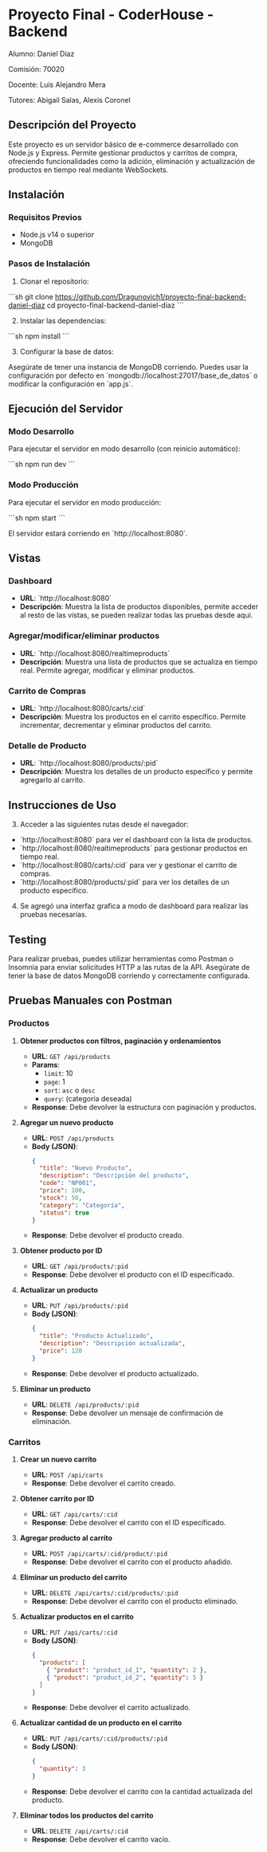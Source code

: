 # Proyecto Final - CoderHouse - Backend

Alumno: Daniel Diaz

Comisión: 70020

Docente: Luis Alejandro Mera

Tutores: Abigail Salas, Alexis Coronel

## Descripción del Proyecto

Este proyecto es un servidor básico de e-commerce desarrollado con Node.js y Express. Permite gestionar productos y carritos de compra, ofreciendo funcionalidades como la adición, eliminación y actualización de productos en tiempo real mediante WebSockets.

## Instalación

### Requisitos Previos

- Node.js v14 o superior
- MongoDB

### Pasos de Instalación

1. Clonar el repositorio:

\`\`\`sh
git clone https://github.com/Dragunovich1/proyecto-final-backend-daniel-diaz
cd proyecto-final-backend-daniel-diaz
\`\`\`

2. Instalar las dependencias:

\`\`\`sh
npm install
\`\`\`

3. Configurar la base de datos:

Asegúrate de tener una instancia de MongoDB corriendo. Puedes usar la configuración por defecto en \`mongodb://localhost:27017/base_de_datos\` o modificar la configuración en \`app.js\`.

## Ejecución del Servidor

### Modo Desarrollo

Para ejecutar el servidor en modo desarrollo (con reinicio automático):

\`\`\`sh
npm run dev
\`\`\`

### Modo Producción

Para ejecutar el servidor en modo producción:

\`\`\`sh
npm start
\`\`\`

El servidor estará corriendo en \`http://localhost:8080\`.

## Vistas

### Dashboard

- **URL**: \`http://localhost:8080\`
- **Descripción**: Muestra la lista de productos disponibles, permite acceder al resto de las vistas, se pueden realizar todas las pruebas desde aqui.

### Agregar/modificar/eliminar productos

- **URL**: \`http://localhost:8080/realtimeproducts\`
- **Descripción**: Muestra una lista de productos que se actualiza en tiempo real. Permite agregar, modificar y eliminar productos.

### Carrito de Compras

- **URL**: \`http://localhost:8080/carts/:cid\`
- **Descripción**: Muestra los productos en el carrito específico. Permite incrementar, decrementar y eliminar productos del carrito.

### Detalle de Producto

- **URL**: \`http://localhost:8080/products/:pid\`
- **Descripción**: Muestra los detalles de un producto específico y permite agregarlo al carrito.


## Instrucciones de Uso

3. Acceder a las siguientes rutas desde el navegador:

- \`http://localhost:8080\` para ver el dashboard con la lista de productos.
- \`http://localhost:8080/realtimeproducts\` para gestionar productos en tiempo real.
- \`http://localhost:8080/carts/:cid\` para ver y gestionar el carrito de compras.
- \`http://localhost:8080/products/:pid\` para ver los detalles de un producto específico.

4. Se agregó una interfaz grafica a modo de dashboard para realizar las pruebas necesarias.

## Testing

Para realizar pruebas, puedes utilizar herramientas como Postman o Insomnia para enviar solicitudes HTTP a las rutas de la API. Asegúrate de tener la base de datos MongoDB corriendo y correctamente configurada.

## Pruebas Manuales con Postman

### Productos

1. **Obtener productos con filtros, paginación y ordenamientos**
   - **URL**: `GET /api/products`
   - **Params**:
     - `limit`: 10
     - `page`: 1
     - `sort`: `asc` o `desc`
     - `query`: (categoría deseada)
   - **Response**: Debe devolver la estructura con paginación y productos.

2. **Agregar un nuevo producto**
   - **URL**: `POST /api/products`
   - **Body (JSON)**:
     ```json
     {
       "title": "Nuevo Producto",
       "description": "Descripción del producto",
       "code": "NP001",
       "price": 100,
       "stock": 50,
       "category": "Categoría",
       "status": true
     }
     ```
   - **Response**: Debe devolver el producto creado.

3. **Obtener producto por ID**
   - **URL**: `GET /api/products/:pid`
   - **Response**: Debe devolver el producto con el ID especificado.

4. **Actualizar un producto**
   - **URL**: `PUT /api/products/:pid`
   - **Body (JSON)**:
     ```json
     {
       "title": "Producto Actualizado",
       "description": "Descripción actualizada",
       "price": 120
     }
     ```
   - **Response**: Debe devolver el producto actualizado.

5. **Eliminar un producto**
   - **URL**: `DELETE /api/products/:pid`
   - **Response**: Debe devolver un mensaje de confirmación de eliminación.

### Carritos

1. **Crear un nuevo carrito**
   - **URL**: `POST /api/carts`
   - **Response**: Debe devolver el carrito creado.

2. **Obtener carrito por ID**
   - **URL**: `GET /api/carts/:cid`
   - **Response**: Debe devolver el carrito con el ID especificado.

3. **Agregar producto al carrito**
   - **URL**: `POST /api/carts/:cid/product/:pid`
   - **Response**: Debe devolver el carrito con el producto añadido.

4. **Eliminar un producto del carrito**
   - **URL**: `DELETE /api/carts/:cid/products/:pid`
   - **Response**: Debe devolver el carrito con el producto eliminado.

5. **Actualizar productos en el carrito**
   - **URL**: `PUT /api/carts/:cid`
   - **Body (JSON)**:
     ```json
     {
       "products": [
         { "product": "product_id_1", "quantity": 2 },
         { "product": "product_id_2", "quantity": 5 }
       ]
     }
     ```
   - **Response**: Debe devolver el carrito actualizado.

6. **Actualizar cantidad de un producto en el carrito**
   - **URL**: `PUT /api/carts/:cid/products/:pid`
   - **Body (JSON)**:
     ```json
     {
       "quantity": 3
     }
     ```
   - **Response**: Debe devolver el carrito con la cantidad actualizada del producto.

7. **Eliminar todos los productos del carrito**
   - **URL**: `DELETE /api/carts/:cid`
   - **Response**: Debe devolver el carrito vacío.
